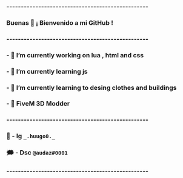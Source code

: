 ### -------------------------------------------------

### Buenas 👋 ¡ Bienvenido a mi GitHub !

### -------------------------------------------------

### - 🔭 I’m currently working on lua , html and css
### - 🌱 I’m currently learning js
### - 🌆 I’m currently learning to desing clothes and buildings
### - 🎃 FiveM 3D Modder 

### -------------------------------------------------

### 📸 - Ig ``_.huugo0._``
### 🗯 - Dsc ``@audaz#0001 ``

### -------------------------------------------------

